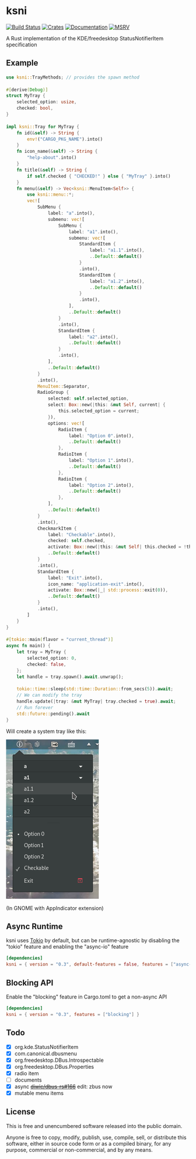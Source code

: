 # ksni 

[![Build Status](https://github.com/iovxw/ksni/workflows/Rust/badge.svg)](https://github.com/iovxw/ksni/actions?query=workflow%3ARust)
[![Crates](https://img.shields.io/crates/v/ksni.svg)](https://crates.io/crates/ksni)
[![Documentation](https://docs.rs/ksni/badge.svg)](https://docs.rs/ksni)
[![MSRV](https://img.shields.io/badge/msrv-1.58.0-blue)](https://doc.rust-lang.org/cargo/reference/manifest.html#the-rust-version-field)

A Rust implementation of the KDE/freedesktop StatusNotifierItem specification

## Example

```rust
use ksni::TrayMethods; // provides the spawn method

#[derive(Debug)]
struct MyTray {
    selected_option: usize,
    checked: bool,
}

impl ksni::Tray for MyTray {
    fn id(&self) -> String {
        env!("CARGO_PKG_NAME").into()
    }
    fn icon_name(&self) -> String {
        "help-about".into()
    }
    fn title(&self) -> String {
        if self.checked { "CHECKED!" } else { "MyTray" }.into()
    }
    fn menu(&self) -> Vec<ksni::MenuItem<Self>> {
        use ksni::menu::*;
        vec![
            SubMenu {
                label: "a".into(),
                submenu: vec![
                    SubMenu {
                        label: "a1".into(),
                        submenu: vec![
                            StandardItem {
                                label: "a1.1".into(),
                                ..Default::default()
                            }
                            .into(),
                            StandardItem {
                                label: "a1.2".into(),
                                ..Default::default()
                            }
                            .into(),
                        ],
                        ..Default::default()
                    }
                    .into(),
                    StandardItem {
                        label: "a2".into(),
                        ..Default::default()
                    }
                    .into(),
                ],
                ..Default::default()
            }
            .into(),
            MenuItem::Separator,
            RadioGroup {
                selected: self.selected_option,
                select: Box::new(|this: &mut Self, current| {
                    this.selected_option = current;
                }),
                options: vec![
                    RadioItem {
                        label: "Option 0".into(),
                        ..Default::default()
                    },
                    RadioItem {
                        label: "Option 1".into(),
                        ..Default::default()
                    },
                    RadioItem {
                        label: "Option 2".into(),
                        ..Default::default()
                    },
                ],
                ..Default::default()
            }
            .into(),
            CheckmarkItem {
                label: "Checkable".into(),
                checked: self.checked,
                activate: Box::new(|this: &mut Self| this.checked = !this.checked),
                ..Default::default()
            }
            .into(),
            StandardItem {
                label: "Exit".into(),
                icon_name: "application-exit".into(),
                activate: Box::new(|_| std::process::exit(0)),
                ..Default::default()
            }
            .into(),
        ]
    }
}

#[tokio::main(flavor = "current_thread")]
async fn main() {
    let tray = MyTray {
        selected_option: 0,
        checked: false,
    };
    let handle = tray.spawn().await.unwrap();

    tokio::time::sleep(std::time::Duration::from_secs(5)).await;
    // We can modify the tray
    handle.update(|tray: &mut MyTray| tray.checked = true).await;
    // Run forever
    std::future::pending().await
}
```

Will create a system tray like this:

![screenshot_of_example_in_gnome.png](examples/screenshot_of_example_in_gnome.png)

(In GNOME with AppIndicator extension)

## Async Runtime

ksni uses [Tokio] by default, but can be runtime-agnostic by disabling the "tokio" feature and
enabling the "async-io" feature

```toml
[dependencies]
ksni = { version = "0.3", default-features = false, features = ["async-io"] }
```

## Blocking API

Enable the "blocking" feature in Cargo.toml to get a non-async API

```toml
[dependencies]
ksni = { version = "0.3", features = ["blocking"] }
```

[Tokio]: https://tokio.rs

## Todo
 - [X] org.kde.StatusNotifierItem
 - [X] com.canonical.dbusmenu
 - [X] org.freedesktop.DBus.Introspectable
 - [X] org.freedesktop.DBus.Properties
 - [X] radio item
 - [ ] documents
 - [X] async ~~[diwic/dbus-rs#166](https://github.com/diwic/dbus-rs/issues/166)~~ edit: zbus now
 - [X] mutable menu items

## License

This is free and unencumbered software released into the public domain.

Anyone is free to copy, modify, publish, use, compile, sell, or distribute this software, either in source code form or as a compiled binary, for any purpose, commercial or non-commercial, and by any means.
